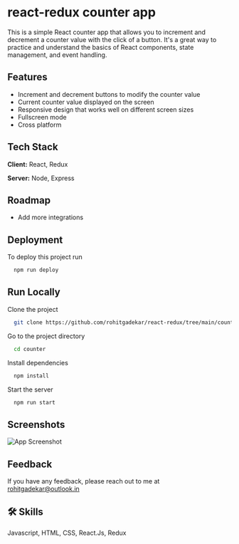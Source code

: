 
# react-redux counter app

This is a simple React counter app that allows you to increment and decrement a counter value with the click of a button. It's a great way to practice and understand the basics of React components, state management, and event handling.



## Features

- Increment and decrement buttons to modify the counter value
- Current counter value displayed on the screen
- Responsive design that works well on different screen sizes
- Fullscreen mode
- Cross platform


## Tech Stack

**Client:** React, Redux

**Server:** Node, Express




## Roadmap


- Add more integrations


## Deployment

To deploy this project run

```bash
  npm run deploy
```


## Run Locally

Clone the project

```bash
  git clone https://github.com/rohitgadekar/react-redux/tree/main/counter
```

Go to the project directory

```bash
  cd counter
```

Install dependencies

```bash
  npm install
```

Start the server

```bash
  npm run start
```


## Screenshots

![App Screenshot](https://res.cloudinary.com/eaglestudiosindia/image/upload/v1689046712/github/Screenshot_from_2023-07-11_09-07-53_og7vku.png)


## Feedback

If you have any feedback, please reach out to me at rohitgadekar@outlook.in


## 🛠 Skills
Javascript, HTML, CSS, React.Js, Redux

